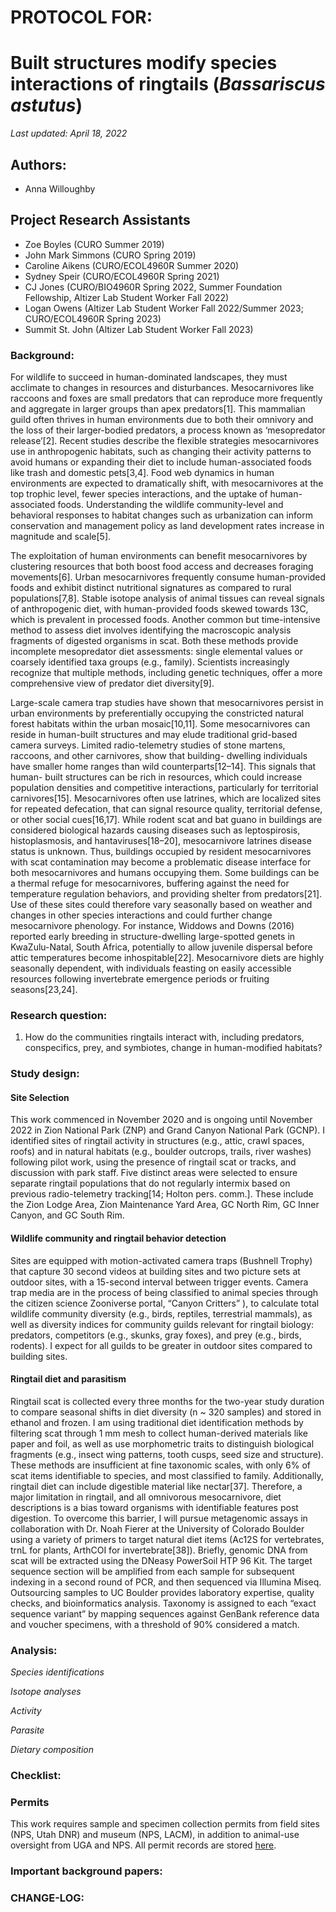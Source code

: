 # PROTOCOL FOR: 
# Built structures modify species interactions of ringtails (*Bassariscus astutus*)

_Last updated: April 18, 2022_

## Authors: 

* Anna Willoughby

## Project Research Assistants

* Zoe Boyles (CURO Summer 2019) 
* John Mark Simmons (CURO Spring 2019)
* Caroline Aikens (CURO/ECOL4960R Summer 2020)
* Sydney Speir (CURO/ECOL4960R Spring 2021)
* CJ Jones (CURO/BIO4960R Spring 2022, Summer Foundation Fellowship, Altizer Lab Student Worker Fall 2022)
* Logan Owens (Altizer Lab Student Worker Fall 2022/Summer 2023; CURO/ECOL4960R Spring 2023)
* Summit St. John (Altizer Lab Student Worker Fall 2023) 

### Background: 

For wildlife to succeed in human-dominated landscapes, they must acclimate to changes in resources and disturbances. Mesocarnivores like raccoons and foxes are small predators that can reproduce more frequently and aggregate in larger groups than apex predators[1]. This mammalian guild often thrives in human environments due to both their omnivory and the loss of their larger-bodied predators, a process known as ‘mesopredator release’[2]. Recent studies describe the flexible strategies mesocarnivores use in anthropogenic habitats, such as changing their activity patterns to avoid humans or expanding their diet to include human-associated foods like trash and domestic pets[3,4]. Food web dynamics in human environments are expected to dramatically shift, with mesocarnivores at the top trophic level, fewer species interactions, and the uptake of human-associated foods. Understanding the wildlife community-level and behavioral responses to habitat changes such as urbanization can inform conservation and management policy as land development rates increase in magnitude and scale[5].

The exploitation of human environments can benefit mesocarnivores by clustering resources that both boost food access and decreases foraging movements[6]. Urban mesocarnivores frequently consume human-provided foods and exhibit distinct nutritional signatures as compared to rural populations[7,8]. Stable isotope analysis of animal tissues can reveal signals of anthropogenic diet, with human-provided foods skewed towards 13C, which is prevalent in processed foods. Another common but time-intensive method to assess diet involves identifying the macroscopic analysis fragments of digested organisms in scat. Both these methods provide incomplete mesopredator diet assessments: single elemental values or coarsely identified taxa groups (e.g., family). Scientists increasingly recognize that multiple methods, including genetic techniques, offer a more comprehensive view of predator diet diversity[9].

Large-scale camera trap studies have shown that mesocarnivores persist in urban environments by preferentially occupying the constricted natural forest habitats within the urban mosaic[10,11]. Some mesocarnivores can reside in human-built structures and may elude traditional grid-based camera surveys. Limited radio-telemetry studies of stone martens, raccoons, and other carnivores, show that building- dwelling individuals have smaller home ranges than wild counterparts[12–14]. This signals that human- built structures can be rich in resources, which could increase population densities and competitive interactions, particularly for territorial carnivores[15]. Mesocarnivores often use latrines, which are localized sites for repeated defecation, that can signal resource quality, territorial defense, or other social cues[16,17]. While rodent scat and bat guano in buildings are considered biological hazards causing diseases such as leptospirosis, histoplasmosis, and hantaviruses[18–20], mesocarnivore latrines disease status is unknown. Thus, buildings occupied by resident mesocarnivores with scat contamination may become a problematic disease interface for both mesocarnivores and humans occupying them.
Some buildings can be a thermal refuge for mesocarnivores, buffering against the need for temperature regulation behaviors, and providing shelter from predators[21]. Use of these sites could therefore vary seasonally based on weather and changes in other species interactions and could further change mesocarnivore phenology. For instance, Widdows and Downs (2016) reported early breeding in structure-dwelling large-spotted genets in KwaZulu-Natal, South Africa, potentially to allow juvenile dispersal before attic temperatures become inhospitable[22]. Mesocarnivore diets are highly seasonally dependent, with individuals feasting on easily accessible resources following invertebrate emergence periods or fruiting seasons[23,24].

### Research question:
 1) How do the communities ringtails interact with, including predators, conspecifics, prey, and symbiotes, change in human-modified habitats? 

### Study design: 
#### Site Selection 
This work commenced in November 2020 and is ongoing until November 2022 in Zion National Park (ZNP) and Grand Canyon National Park (GCNP). I identified sites of ringtail activity in structures (e.g., attic, crawl spaces, roofs) and in natural habitats (e.g., boulder outcrops, trails, river washes) following pilot work, using the presence of ringtail scat or tracks, and discussion with park staff. Five distinct areas were selected to ensure separate ringtail populations that do not regularly intermix based on previous radio-telemetry tracking[14; Holton pers. comm.]. These include the Zion Lodge Area, Zion Maintenance Yard Area, GC North Rim, GC Inner Canyon, and GC South Rim. 

#### Wildlife community and ringtail behavior detection
Sites are equipped with motion-activated camera traps (Bushnell Trophy) that capture 30 second videos at building sites and two picture sets at outdoor sites, with a 15-second interval between trigger events. Camera trap media are in the process of being classified to animal species through the citizen science Zooniverse portal, “Canyon Critters” ), to calculate total wildlife community diversity (e.g., birds, reptiles, terrestrial mammals), as well as diversity indices for community guilds relevant for ringtail biology: predators, competitors (e.g., skunks, gray foxes), and prey (e.g., birds, rodents). I expect for all guilds to be greater in outdoor sites compared to building sites. 

#### Ringtail diet and parasitism
Ringtail scat is collected every three months for the two-year study duration to compare seasonal shifts in diet diversity (n ~ 320 samples) and stored in ethanol and frozen. I am using traditional diet identification methods by filtering scat through 1 mm mesh to collect human-derived materials like paper and foil, as well as use morphometric traits to distinguish biological fragments (e.g., insect wing patterns, tooth cusps, seed size and structure). These methods are insufficient at fine taxonomic scales, with only 6% of scat items identifiable to species, and most classified to family. Additionally, ringtail diet can include digestible material like nectar[37]. Therefore, a major limitation in ringtail, and all omnivorous mesocarnivore, diet descriptions is a bias toward organisms with identifiable features post digestion. To overcome this barrier, I will pursue metagenomic assays in collaboration with Dr. Noah Fierer at the University of Colorado Boulder using a variety of primers to target natural diet items (Ac12S for vertebrates, trnL for plants, ArthCOI for invertebrate[38]). Briefly, genomic DNA from scat will be extracted using the DNeasy PowerSoil HTP 96 Kit. The target sequence section will be amplified from each sample for subsequent indexing in a second round of PCR, and then sequenced via Illumina Miseq. Outsourcing samples to UC Boulder provides laboratory expertise, quality checks, and bioinformatics analysis. Taxonomy is assigned to each “exact sequence variant” by mapping sequences against GenBank reference data and voucher specimens, with a threshold of 90% considered a match.

### Analysis: 
*Species identifications*

*Isotope analyses*

*Activity*

*Parasite* 

*Dietary composition*

### Checklist: 

### Permits
This work requires sample and specimen collection permits from field sites (NPS, Utah DNR) and museum (NPS, LACM), in addition to animal-use oversight from UGA and NPS. All permit records are stored [here](https://docs.google.com/spreadsheets/d/1pRibmzCBBkdJKFlgX9BHZPBH5-2jjv_UKw48D10KQ38/edit?usp=sharing). 

### Important background papers: 

### CHANGE-LOG:
